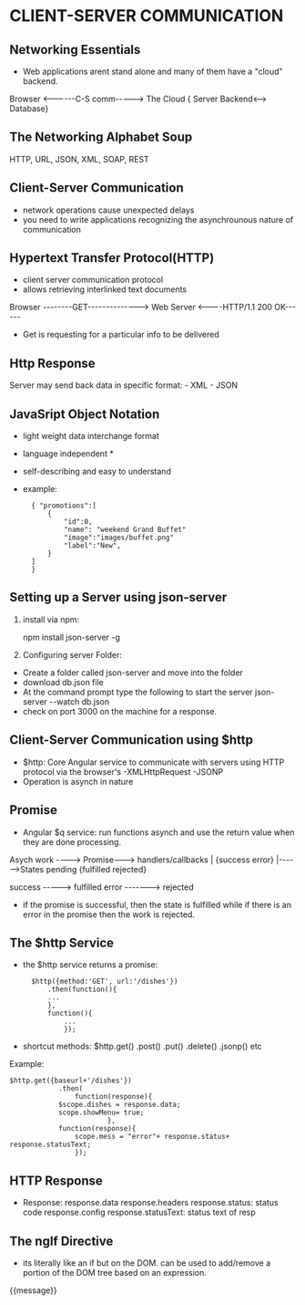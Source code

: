 CLIENT-SERVER COMMUNICATION
===========================

Networking Essentials
---------------------

- Web applications arent stand alone and many of them have a "cloud" backend.

Browser <------C-S comm-----> The Cloud
					{ Server Backend<--> Database}

The Networking Alphabet Soup
----------------------------

HTTP, URL, JSON, XML, SOAP, REST

Client-Server Communication
---------------------------

- network operations cause unexpected delays
- you need to write applications recognizing the asynchrounous nature of communication

Hypertext Transfer Protocol(HTTP)
---------------------------------

- client server communication protocol
- allows retrieving interlinked text documents


Browser --------GET--------------> Web Server
		<----HTTP/1.1 200 OK------

- Get is requesting for a particular info to be delivered

Http Response
-------------

Server may send back data in specific format:
	- XML
	- JSON

JavaSript Object Notation
-------------------------

- light weight data interchange format
- language independent *
- self-describing and easy to understand
- example:

		{ "promotions":[
			{
				"id":0,
				"name": "weekend Grand Buffet"
				"image":"images/buffet.png"
				"label":"New",
			}
		]
		}

Setting up a Server using json-server
-------------------------------------

1) install via npm:
	
	npm install json-server -g

2) Configuring server Folder:

- Create a folder called json-server and move into the folder
- download db.json file 
- At the command prompt type the following to start the server
	json-server --watch db.json
- check on port 3000 on the machine for a response.

Client-Server Communication using $http
---------------------------------------

- $http: Core Angular service to communicate with servers using HTTP protocol via the browser's 
	-XMLHttpRequest
	-JSONP
- Operation is asynch in nature

Promise
-------

- Angular $q service: run functions asynch and use the return value when they are done processing.

Asych work ----> Promise---> handlers/callbacks
					|		{success error}
					|------>States pending
						{fulfilled rejected}

success -----> fulfilled
error -------> rejected

- if the promise is successful, then the state is fulfilled while if there is an error in the promise then the work is rejected.


The $http Service
-----------------

- the $http service returns a promise:

		$http({method:'GET', url:'/dishes'})
			.then(function(){
			...
			},
			function(){
				...
				});

- shortcut methods:
$http.get()
	.post()
	.put()
	.delete()
	.jsonp()
etc

Example:

	$http.get({baseurl+'/dishes'})
				.then(
					function(response){
				$scope.dishes = response.data;
				scope.showMenu= true;
							},
				function(response){
					scope.mess = "error"+ response.status+ response.statusText;
					});

HTTP Response
-------------
- Response:
	response.data
	response.headers
	response.status: status code
	response.config
	response.statusText: status text of resp


The ngIf Directive
------------------

- its literally like an if but on the DOM. can be used to add/remove a portion of the DOM tree based on an expression.

<div ng-if="!showMenu">
{{message}}
</div>
